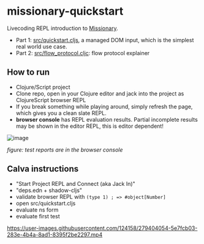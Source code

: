# missionary-quickstart

Livecoding REPL introduction to [Missionary](https://github.com/leonoel/missionary).

* Part 1: [src/quickstart.cljs](https://github.com/dustingetz/missionary-quickstart/blob/main/src/quickstart.cljs), a managed DOM input, which is the simplest real world use case.
* Part 2: [src/flow_protocol.cljc](https://github.com/dustingetz/missionary-quickstart/blob/main/src/flow_protocol.cljc): flow protocol explainer

## How to run

* Clojure/Script project
* Clone repo, open in your Clojure editor and jack into the project as ClojureScript browser REPL
* If you break something while playing around, simply refresh the page, which gives you a clean slate REPL.
* **browser console** has REPL evaluation results. Partial incomplete results may be shown in the editor REPL, this is editor dependent!

![image](https://user-images.githubusercontent.com/124158/279403213-333c73e8-64c5-4c5a-b93b-190cb4645cad.png)

*figure: test reports are in the browser console*

## Calva instructions

* "Start Project REPL and Connect (aka Jack In)"
* "deps.edn + shadow-cljs"
* validate browser REPL with `(type 1) ; => #object[Number]`
* open src/quickstart.cljs
* evaluate ns form
* evaluate first test

https://user-images.githubusercontent.com/124158/279404054-5e7fcb03-283e-4b4a-8ad1-8395f2be2297.mp4
